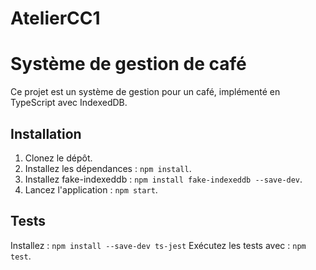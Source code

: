 # AtelierCC1

# Système de gestion de café

Ce projet est un système de gestion pour un café, implémenté en TypeScript avec IndexedDB.

## Installation

1. Clonez le dépôt.
2. Installez les dépendances : `npm install`.
3. Installez fake-indexeddb : `npm install fake-indexeddb --save-dev`.
4. Lancez l'application : `npm start`.

## Tests

Installez : `npm install --save-dev ts-jest`
Exécutez les tests avec : `npm test`.

